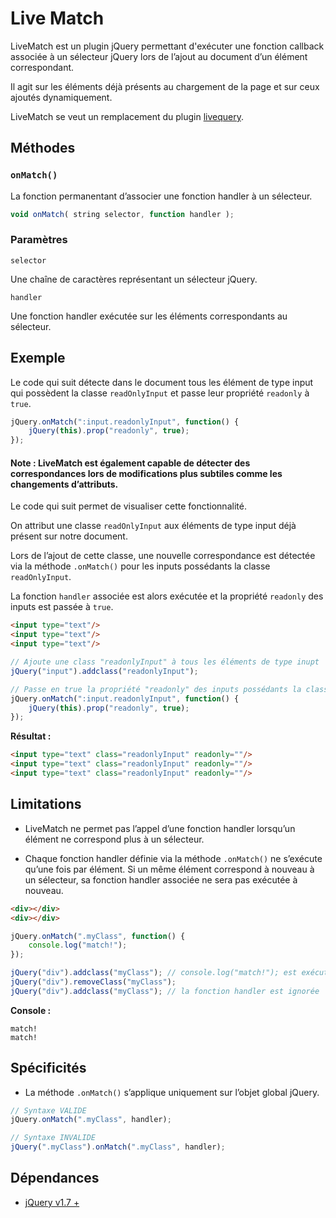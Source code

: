 # Live Match

LiveMatch est un plugin jQuery permettant d'exécuter une fonction callback associée à un sélecteur jQuery lors de l’ajout au document d’un élément correspondant.

Il agit sur les éléments déjà présents au chargement de la page et sur ceux ajoutés dynamiquement. 

LiveMatch se veut un remplacement du plugin [livequery](https://plugins.jquery.com/livequery).


## Méthodes

### `onMatch()`

La fonction permanentant d’associer une fonction handler à un sélecteur.

```jsx
void onMatch( string selector, function handler );
```

### Paramètres

`selector`

Une chaîne de caractères représentant un sélecteur jQuery. 

`handler`

Une fonction handler exécutée sur les éléments correspondants au sélecteur.


## Exemple

Le code qui suit détecte dans le document tous les élément de type input qui possèdent la classe `readOnlyInput` et passe leur propriété `readonly` à `true`.

```jsx
jQuery.onMatch(":input.readonlyInput", function() {
    jQuery(this).prop("readonly", true);
});
```

#### Note : LiveMatch est également capable de détecter des correspondances lors de modifications plus subtiles comme les changements d’attributs.

Le code qui suit permet de visualiser cette fonctionnalité. 

On attribut une classe `readOnlyInput` aux éléments de type input déjà présent sur notre document. 

Lors de l’ajout de cette classe, une nouvelle correspondance est détectée via la méthode `.onMatch()` pour les inputs possédants la classe `readOnlyInput`.

La fonction `handler` associée est alors exécutée et la propriété `readonly` des inputs est passée à `true`.

```html
<input type="text"/>
<input type="text"/>
<input type="text"/>
```

```jsx
// Ajoute une class "readonlyInput" à tous les éléments de type inupt
jQuery("input").addclass("readonlyInput");

// Passe en true la propriété "readonly" des inputs possédants la classe "readonlyInput"
jQuery.onMatch(":input.readonlyInput", function() {
    jQuery(this).prop("readonly", true);
});
```

**Résultat :**

```html
<input type="text" class="readonlyInput" readonly=""/>
<input type="text" class="readonlyInput" readonly=""/>
<input type="text" class="readonlyInput" readonly=""/>
```

## Limitations

- LiveMatch ne permet pas l’appel d’une fonction handler lorsqu’un élément ne correspond plus à un sélecteur.

- Chaque fonction handler définie via la méthode `.onMatch()` ne s’exécute qu’une fois par élément.
Si un même élément correspond à nouveau à un sélecteur, sa fonction handler associée ne sera pas exécutée à nouveau.

```html
<div></div>
<div></div>
```

```jsx
jQuery.onMatch(".myClass", function() {
    console.log("match!");
});

jQuery("div").addclass("myClass"); // console.log("match!"); est exécuté 2 fois
jQuery("div").removeClass("myClass");
jQuery("div").addclass("myClass"); // la fonction handler est ignorée
```

**Console :**

```
match!
match!
```

## Spécificités

- La méthode `.onMatch()` s’applique uniquement sur l’objet global jQuery.

```jsx
// Syntaxe VALIDE
jQuery.onMatch(".myClass", handler);

// Syntaxe INVALIDE
jQuery(".myClass").onMatch(".myClass", handler);
```

## **Dépendances**

- [jQuery v1.7 +](https://releases.jquery.com/jquery/)

